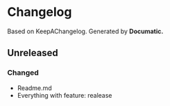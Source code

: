 # Changelog

Based on KeepAChangelog.
Generated by **Documatic.**

## Unreleased

### Changed

* Readme.md
* Everything with feature: realease
